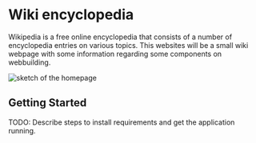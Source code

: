# Wiki encyclopedia
Wikipedia is a free online encyclopedia that consists of a number of encyclopedia entries on various topics.
This websites will be a small wiki webpage with some information regarding some components on webbuilding.  

![sketch of the homepage](zakaria/project_wiki/image1.jpg) 

## Getting Started

TODO: Describe steps to install requirements and get the application running.

